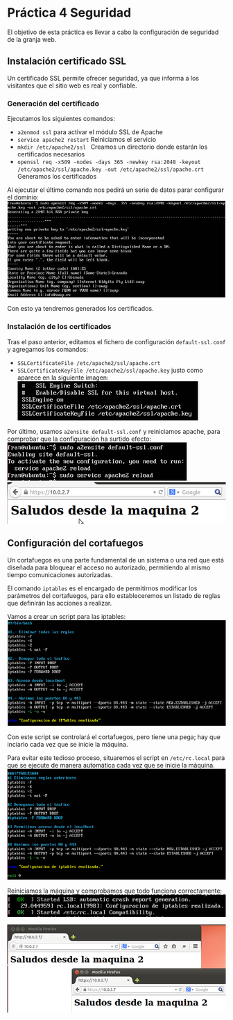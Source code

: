 # Práctica 4 Seguridad

El objetivo de esta práctica es llevar a cabo la configuración de seguridad de la granja web.

## Instalación certificado SSL
Un certificado SSL permite ofrecer seguridad, ya que informa a los visitantes que el sitio web es real y confiable.

### Generación del certificado
Ejecutamos los siguientes comandos:

- ``` a2enmod ssl ``` para activar el módulo SSL de Apache
- ``` service apache2 restart ``` Reiniciamos el servicio
- ``` mkdir /etc/apache2/ssl  ``` Creamos un directorio donde estarán los certificados necesarios
- ``` openssl req -x509 -nodes -days 365 -newkey rsa:2048 -keyout /etc/apache2/ssl/apache.key -out /etc/apache2/ssl/apache.crt ``` Generamos los certificados

Al ejecutar el último comando nos pedirá un serie de datos parar configurar el dominio:
![Datos dominio SSL](./imagenes/datosSSL.png)

Con esto ya tendremos generados los certificados.

### Instalación de los certificados
Tras el paso anterior, editamos el fichero de configuración ```default-ssl.conf``` y agregamos los comandos:
- ``` SSLCertificateFile /etc/apache2/ssl/apache.crt  ``` 
- ``` SSLCertificateKeyFile /etc/apache2/ssl/apache.key ``` 
justo como aparece en la siguiente imagen:
![Instalacion SSL](./imagenes/sslfiles.png)

Por último, usamos ``` a2ensite default-ssl.conf ``` y reiniciamos apache, para comprobar que la configuración ha surtido efecto:
![Activacion SSL](./imagenes/activacionSSL.png)
![SSL finalizado](./imagenes/pruebaAccessoHTTPS.png)


## Configuración del cortafuegos

Un cortafuegos es una parte fundamental de un sistema o una red que está diseñada para bloquear el acceso no autorizado, permitiendo al mismo tiempo comunicaciones autorizadas.

El comando ``` iptables ``` es el encargado de permitirnos modificar los parámetros del cortafuegos, para ello estableceremos un listado de reglas que definirán las acciones a realizar.

Vamos a crear un script para las iptables:
![Script IPTables](./imagenes/scriptIPTables.png)

Con este script se controlará el cortafuegos, pero tiene una pega; hay que inciarlo cada vez que se inicie la máquina.

Para evitar este tedioso proceso, situaremos el script en ``` /etc/rc.local ``` para que se ejecute de manera automática cada vez que se inicie la máquina.
![Script IPTables en rc.local](./imagenes/scriptIPTablesRClocal.png)

Reiniciamos la máquina y comprobamos que todo funciona correctamente:
![Inicio con iptables gracias a rc.local](./imagenes/comprobacionIPTablesInicio.png)

![Firewall configurado](./imagenes/pruebaFirewall.png)